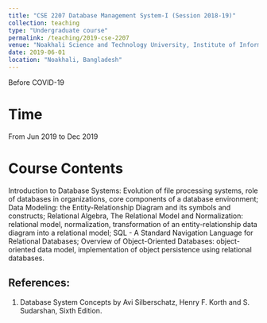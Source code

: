 ```yaml
---
title: "CSE 2207 Database Management System-I (Session 2018-19)"
collection: teaching
type: "Undergraduate course"
permalink: /teaching/2019-cse-2207
venue: "Noakhali Science and Technology University, Institute of Information Technology"
date: 2019-06-01
location: "Noakhali, Bangladesh"
---
```


Before COVID-19

Time
======
From Jun 2019 to Dec 2019

Course Contents
======
<p>Introduction to Database Systems: Evolution of file processing systems, role
of databases in organizations, core components of a database environment; Data Modeling: the
Entity-Relationship Diagram and its symbols and constructs; Relational Algebra, The Relational Model and Normalization: relational model, normalization, transformation of an entity-relationship data diagram into a relational model; SQL - A Standard Navigation Language for Relational Databases; Overview of Object-Oriented Databases: object-oriented data model, implementation of object persistence using relational databases.
</p>

References:
------------
1. Database System Concepts by Avi Silberschatz, Henry F. Korth and S. Sudarshan, Sixth
Edition.
